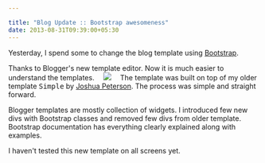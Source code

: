 ```yaml
---

title: "Blog Update :: Bootstrap awesomeness"
date: 2013-08-31T09:39:00+05:30
---
```


Yesterday, I spend some to change the blog template using <a href="http://getbootstrap.com/" rel="nofollow">Bootstrap</a>.
 
Thanks to Blogger's new template editor. Now it is much easier to understand the templates.
 <a href="http://3.bp.blogspot.com/-bh9axs527CE/UiA0rCh0EYI/AAAAAAAAEGU/BiubEPADblY/s1600/Screen+Shot+2013-08-30+at+11.28.05+AM.png" imageanchor="1" style="margin-left: 1em; margin-right: 1em;"><img border="0" src="http://3.bp.blogspot.com/-bh9axs527CE/UiA0rCh0EYI/AAAAAAAAEGU/BiubEPADblY/s640/Screen+Shot+2013-08-30+at+11.28.05+AM.png" /></a> 
The template was built on top of my older template <tt>Simple</tt> by <a href="http://noaesthetic.com">Joshua Peterson</a>. The process was simple and straight forward.
 
Blogger templates are mostly collection of widgets. I introduced few new divs with Bootstrap classes and removed few divs from older template. Bootstrap documentation has everything clearly explained along with examples.
 
I haven't tested this new template on all screens yet.
 
